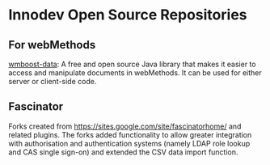 # Innodev Open Source Repositories

## For webMethods

[wmboost-data](https://github.com/innodev-au/wmboost-data): A free and open source Java library that makes it easier to access and manipulate documents in webMethods. It can be used for either server or client-side code.

## Fascinator

Forks created from https://sites.google.com/site/fascinatorhome/ and related plugins. The forks added functionality to allow greater integration with authorisation and authentication systems (namely LDAP role lookup and CAS single sign-on) and extended the CSV data import function.
